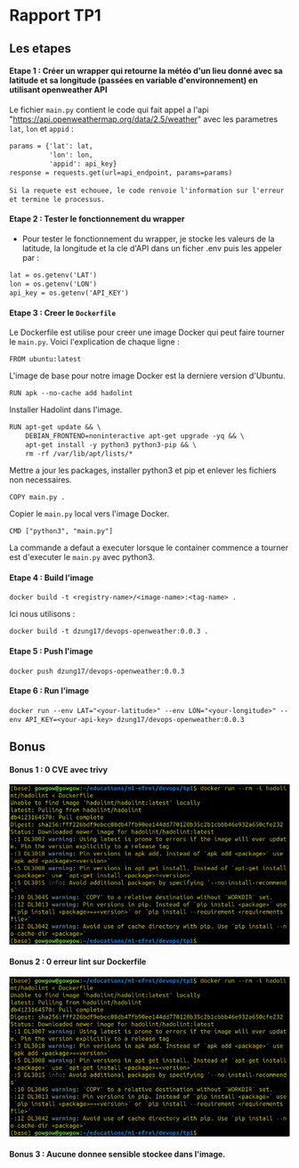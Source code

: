 # Rapport TP1

## Les etapes

#### Etape 1 : Créer un wrapper qui retourne la météo d'un lieu donné avec sa latitude et sa longitude (passées en variable d'environnement) en utilisant openweather API
Le fichier `main.py` contient le code qui fait appel a l'api "https://api.openweathermap.org/data/2.5/weather" avec les parametres `lat`, `lon` et `appid` :
```
params = {'lat': lat,
          'lon': lon,
          'appid': api_key}
response = requests.get(url=api_endpoint, params=params)

Si la requete est echouee, le code renvoie l'information sur l'erreur et termine le processus.
```

#### Etape 2 : Tester le fonctionnement du wrapper 
- Pour tester le fonctionnement du wrapper, je stocke les valeurs de la latitude, la longitude et la cle d'API dans un ficher .env puis les appeler par :
```
lat = os.getenv('LAT')
lon = os.getenv('LON')
api_key = os.getenv('API_KEY')
```

#### Etape 3 : Creer le `Dockerfile`
Le Dockerfile est utilise pour creer une image Docker qui peut faire tourner le `main.py`. Voici l'explication de chaque ligne :

```
FROM ubuntu:latest
```
L'image de base pour notre image Docker est la derniere version d'Ubuntu.

```
RUN apk --no-cache add hadolint
```
Installer Hadolint dans l'image.

```
RUN apt-get update && \
    DEBIAN_FRONTEND=noninteractive apt-get upgrade -yq && \
    apt-get install -y python3 python3-pip && \
    rm -rf /var/lib/apt/lists/*
```
Mettre a jour les packages, installer python3 et pip et enlever les fichiers non necessaires.

```
COPY main.py .
```
Copier le `main.py` local vers l'image Docker.

```
CMD ["python3", "main.py"]
```
La commande a defaut a executer lorsque le container commence a tourner est d'executer le `main.py` avec python3.

#### Etape 4 : Build l'image
```
docker build -t <registry-name>/<image-name>:<tag-name> .
```
Ici nous utilisons :
```
docker build -t dzung17/devops-openweather:0.0.3 .
```

#### Etape 5 : Push l'image
```
docker push dzung17/devops-openweather:0.0.3
```

#### Etape 6 : Run l'image
```
docker run --env LAT="<your-latitude>" --env LON="<your-longitude>" --env API_KEY=<your-api-key> dzung17/devops-openweather:0.0.3
```

## Bonus

#### Bonus 1 : 0 CVE avec trivy
![trivy scanning](image/trivy.png)

#### Bonus 2 : 0 erreur lint sur Dockerfile
![add hadolint](image/hadolint.png)

#### Bonus 3 : Aucune donnee sensible stockee dans l'image.